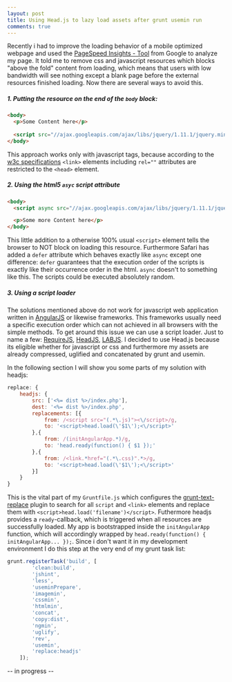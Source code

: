 ```yaml
---
layout: post
title: Using Head.js to lazy load assets after grunt usemin run
comments: true
---
```


Recently i had to improve the loading behavior of a mobile optimized webpage and used the [PageSpeed Insights - Tool](https://developers.google.com/speed/pagespeed/insights/) from Google to analyze my page. It told me to remove css and javascript resources which blocks "above the fold" content from loading, which means that users with low bandwidth will see nothing except a blank page before the external resources finished loading. Now there are several ways to avoid this. 

##### 1. Putting the resource on the end of the `body` block:

```html
<body>
  <p>Some Content here</p>
  
  <script src="//ajax.googleapis.com/ajax/libs/jquery/1.11.1/jquery.min.js"></script>
</body>
```

This approach works only with javascript tags, because according to the [w3c specifications](http://www.w3.org/TR/html5/document-metadata.html#the-link-element) `<link>` elements including `rel=""` attributes are restricted to the `<head>` element.


##### 2. Using the html5 `asyc` script attribute

```html
<body>
  <script async src="//ajax.googleapis.com/ajax/libs/jquery/1.11.1/jquery.min.js" onload="jQueryReady()"></script>

  <p>Some more Content here</p>
</body>
```

This little addition to a otherwise 100% usual `<script>` element tells the browser to NOT block on loading this resource. Furthermore Safari has added a `defer` attribute which behaves exactly like `async` except one difference: `defer` guarantees that the execution order of the scripts is exactly like their occurrence order in the html. `async` doesn't to something like this. The scripts could be executed absolutely random.

##### 3. Using a script loader

The solutions mentioned above do not work for javascript web application written in [AngularJS](http://www.angularjs.org) or likewise frameworks. This frameworks usually need a specific execution order which can not achieved in all browsers with the simple methods. To get around this issue we can use a script loader. Just to name a few: [RequireJS](http://requirejs.org/), [HeadJS](http://headjs.com), [LABJS](http://labjs.com). I decided to use Head.js because its eligible whether for javascript or css and furthermore my assets are already compressed, uglified and concatenated by grunt and usemin.

In the following section I will show you some parts of my solution with headjs:


```js
replace: {
    headjs: {
        src: ['<%= dist %>/index.php'],
        dest: '<%= dist %>/index.php',
        replacements: [{
            from: /<script src="(.*\.js)"><\/script>/g,
            to: '<script>head.load(\'$1\');<\/script>'
        },{
            from: /(initAngularApp.*)/g,
            to: 'head.ready(function() { $1 });'
        },{
            from: /<link.*href="(.*\.css)".*>/g,
            to: '<script>head.load(\'$1\');<\/script>'
        }]
    }
}
```

This is the vital part of my `Gruntfile.js` which configures the [grunt-text-replace](https://github.com/yoniholmes/grunt-text-replace) plugin to search for all `script` and `<link>` elements and replace them with `<script>head.load('filename')</script>`. Futhermore headjs provides a `ready`-callback, which is triggered when all resources are successfully loaded. My app is bootstrapped inside the `initAngularApp` function, which will accordingly wrapped by `head.ready(function() { initAngularApp... });`. Since i don't want it in my development environment I do this step at the very end of my grunt task list:

```js
grunt.registerTask('build', [
        'clean:build',
        'jshint',
        'less',
        'useminPrepare',
        'imagemin',
        'cssmin',
        'htmlmin',
        'concat',
        'copy:dist',
        'ngmin',
        'uglify',
        'rev',
        'usemin',
        'replace:headjs'
    ]);
```
      


-- in progress --
